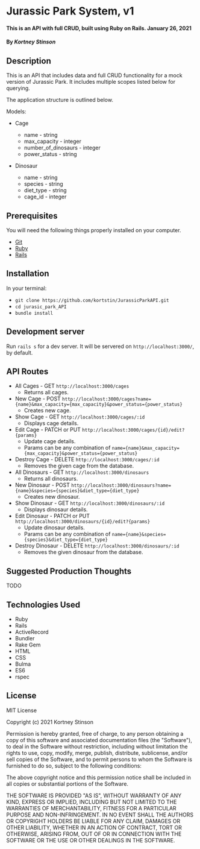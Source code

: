 # Jurassic Park System, v1

#### This is an API with full CRUD, built using Ruby on Rails.  January 26, 2021

#### By _**Kortney Stinson**_

## Description

This is an API that includes data and full CRUD functionality for a mock version of Jurassic Park. It includes multiple scopes listed below for querying.

The application structure is outlined below.  

Models:
  - Cage
    - name - string
    - max_capacity - integer
    - number_of_dinosaurs - integer
    - power_status - string

  - Dinosaur
    - name - string
    - species - string
    - diet_type - string
    - cage_id - integer

## Prerequisites

You will need the following things properly installed on your computer.

* [Git](https://git-scm.com/)
* [Ruby](https://www.ruby-lang.org/en/downloads/)
* [Rails](http://rubyonrails.org/)

## Installation

In your terminal:
* `git clone https://github.com/kortstin/JurassicParkAPI.git`
* `cd jurasic_park_API`
* `bundle install`

## Development server

Run `rails s` for a dev server. It will be servered on `http://localhost:3000/`, by default.

## API Routes

- All Cages - GET `http://localhost:3000/cages`
  - Returns all cages.
- New Cage - POST `http://localhost:3000/cages?name={name}&max_capacity={max_capacity}&power_status={power_status}`
  - Creates new cage.
- Show Cage - GET `http://localhost:3000/cages/:id`
  - Displays cage details.
- Edit Cage - PATCH or PUT `http://localhost:3000/cages/{id}/edit?{params}`
  - Update cage details.
  - Params can be any combination of `name={name}&max_capacity={max_capacity}&power_status={power_status}`
- Destroy Cage - DELETE `http://localhost:3000/cages/:id`
  - Removes the given cage from the database.
- All Dinosaurs - GET `http://localhost:3000/dinosaurs`
  - Returns all dinosaurs.
- New Dinosaur - POST `http://localhost:3000/dinosaurs?name={name}&species={species}&diet_type={diet_type}`
  - Creates new dinosaur.
- Show Dinosaur - GET `http://localhost:3000/dinosaurs/:id`
  - Displays dinosaur details.
- Edit Dinosaur - PATCH or PUT `http://localhost:3000/dinosaurs/{id}/edit?{params}`
  - Update dinosaur details.
  - Params can be any combination of `name={name}&species={species}&diet_type={diet_type}`
- Destroy Dinosaur - DELETE `http://localhost:3000/dinosaurs/:id`
  - Removes the given dinosaur from the database.


## Suggested Production Thoughts

TODO

## Technologies Used

* Ruby
* Rails
* ActiveRecord
* Bundler
* Rake Gem
* HTML
* CSS
* Bulma
* ES6
* rspec

## License

MIT License

Copyright (c) 2021 Kortney Stinson

Permission is hereby granted, free of charge, to any person obtaining a copy of this software and associated documentation files (the "Software"), to deal in the Software without restriction, including without limitation the rights to use, copy, modify, merge, publish, distribute, sublicense, and/or sell copies of the Software, and to permit persons to whom the Software is furnished to do so, subject to the following conditions:

The above copyright notice and this permission notice shall be included in all copies or substantial portions of the Software.

THE SOFTWARE IS PROVIDED "AS IS", WITHOUT WARRANTY OF ANY KIND, EXPRESS OR IMPLIED, INCLUDING BUT NOT LIMITED TO THE WARRANTIES OF MERCHANTABILITY, FITNESS FOR A PARTICULAR PURPOSE AND NON-INFRINGEMENT. IN NO EVENT SHALL THE AUTHORS OR COPYRIGHT HOLDERS BE LIABLE FOR ANY CLAIM, DAMAGES OR OTHER LIABILITY, WHETHER IN AN ACTION OF CONTRACT, TORT OR OTHERWISE, ARISING FROM, OUT OF OR IN CONNECTION WITH THE SOFTWARE OR THE USE OR OTHER DEALINGS IN THE SOFTWARE.